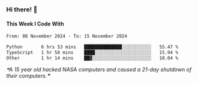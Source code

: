 ### Hi there! 👋

#### This Week I Code With
<!--START_SECTION:waka-->

```txt
From: 08 November 2024 - To: 15 November 2024

Python       6 hrs 53 mins   ██████████████░░░░░░░░░░░   55.47 %
TypeScript   1 hr 58 mins    ████░░░░░░░░░░░░░░░░░░░░░   15.94 %
Other        1 hr 14 mins    ██▓░░░░░░░░░░░░░░░░░░░░░░   10.04 %
```

<!--END_SECTION:waka-->

<!--STARTS_HERE_QUOTE_README-->
<i>❝A 15 year old hacked NASA computers and caused a 21-day shutdown of their computers.❞</i>
<!--ENDS_HERE_QUOTE_README-->
